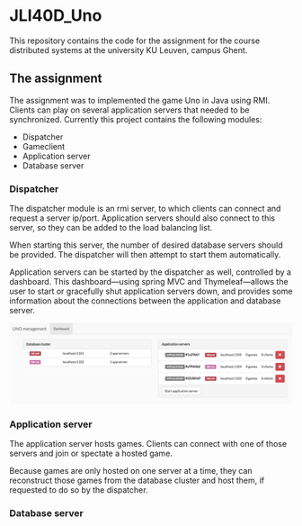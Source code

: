 # JLI40D_Uno

This repository contains the code for the assignment for the course distributed systems at the university KU Leuven, campus Ghent.

## The assignment

The assignment was to implemented the game Uno in Java using RMI. Clients can play on several application servers that needed to be synchronized. Currently this project contains the following modules:
- Dispatcher
- Gameclient
- Application server
- Database server

### Dispatcher
The dispatcher module is an rmi server, to which clients can connect and request a server ip/port. Application servers should also connect to this server, so they can be added to the load balancing list.

When starting this server, the number of desired database servers should be provided. The dispatcher will then attempt to start them automatically.

Application servers can be started by the dispatcher as well, controlled by a dashboard. This dashboard—using spring MVC and Thymeleaf—allows the user to start or gracefully shut application servers down, and provides some information about the connections between the application and database server. 

![img](img/dashboard.png)

### Application server
The application server hosts games. Clients can connect with one of those servers and join or spectate a hosted game. 

Because games are only hosted on one server at a time, they can reconstruct those games from the database cluster and host them, if requested  to do so by the dispatcher.

### Database server

